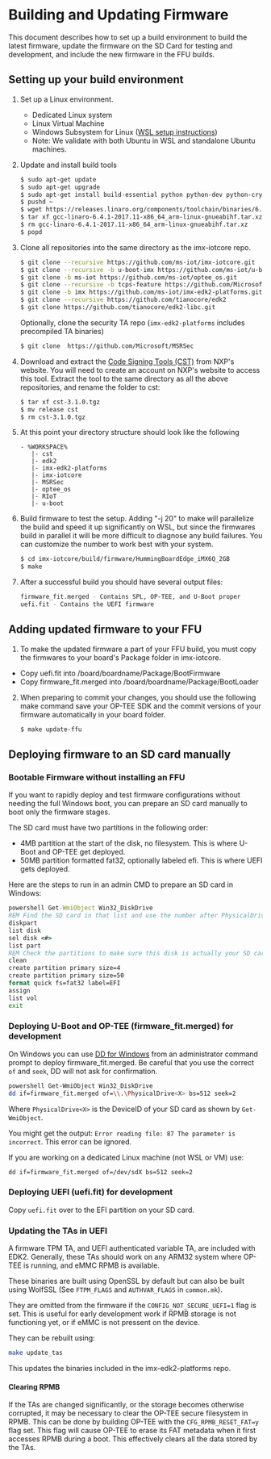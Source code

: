 Building and Updating Firmware
==============

This document describes how to set up a build environment to build the latest firmware, update the firmware on the SD Card for testing and development, and include the new firmware in the FFU builds.

## Setting up your build environment

1) Set up a Linux environment.
    * Dedicated Linux system
    * Linux Virtual Machine
    * Windows Subsystem for Linux ([WSL setup instructions](https://docs.microsoft.com/en-us/windows/wsl/install-win10))
    * Note: We validate with both Ubuntu in WSL and standalone Ubuntu machines.

1) Update and install build tools
    ```bash
    $ sudo apt-get update
    $ sudo apt-get upgrade
    $ sudo apt-get install build-essential python python-dev python-crypto python-wand device-tree-compiler bison flex swig iasl uuid-dev wget git bc libssl-dev python3-setuptools python3
    $ pushd ~
    $ wget https://releases.linaro.org/components/toolchain/binaries/6.4-2017.11/arm-linux-gnueabihf/gcc-linaro-6.4.1-2017.11-x86_64_arm-linux-gnueabihf.tar.xz
    $ tar xf gcc-linaro-6.4.1-2017.11-x86_64_arm-linux-gnueabihf.tar.xz
    $ rm gcc-linaro-6.4.1-2017.11-x86_64_arm-linux-gnueabihf.tar.xz
    $ popd
    ```

1) Clone all repositories into the same directory as the imx-iotcore repo.
    ```bash
    $ git clone --recursive https://github.com/ms-iot/imx-iotcore.git
    $ git clone --recursive -b u-boot-imx https://github.com/ms-iot/u-boot.git
    $ git clone -b ms-iot https://github.com/ms-iot/optee_os.git
    $ git clone --recursive -b tcps-feature https://github.com/Microsoft/RIoT.git
    $ git clone -b imx https://github.com/ms-iot/imx-edk2-platforms.git
    $ git clone --recursive https://github.com/tianocore/edk2
    $ git clone https://github.com/tianocore/edk2-libc.git
    ```
    Optionally, clone the security TA repo (`imx-edk2-platforms` includes precompiled TA binaries)
    ```bash
    $ git clone  https://github.com/Microsoft/MSRSec
    ```

1) Download and extract the [Code Signing Tools (CST)](https://www.nxp.com/webapp/sps/download/license.jsp?colCode=IMX_CST_TOOL) from NXP's website. You will need to create an account on NXP's website to access this tool. Extract the tool to the same directory as all the above repositories, and rename the folder to cst:
    ```bash
    $ tar xf cst-3.1.0.tgz
    $ mv release cst
    $ rm cst-3.1.0.tgz
    ```

1) At this point your directory structure should look like the following
    ```
    - %WORKSPACE%
       |- cst
       |- edk2
       |- imx-edk2-platforms
       |- imx-iotcore
       |- MSRSec
       |- optee_os
       |- RIoT
       |- u-boot
    ```

1) Build firmware to test the setup. Adding "-j 20" to make will parallelize the build and speed it up significantly on WSL, but since the firmwares build in parallel it will be more difficult to diagnose any build failures. You can customize the number to work best with your system.
    ```bash
    $ cd imx-iotcore/build/firmware/HummingBoardEdge_iMX6Q_2GB
    $ make
    ```

1) After a successful build you should have several output files:
    ```bash
    firmware_fit.merged - Contains SPL, OP-TEE, and U-Boot proper
    uefi.fit - Contains the UEFI firmware
    ```

## Adding updated firmware to your FFU
1) To make the updated firmware a part of your FFU build, you must copy the firmwares to your board's Package folder in imx-iotcore.
 * Copy uefi.fit into /board/boardname/Package/BootFirmware
 * Copy firmware_fit.merged into /board/boardname/Package/BootLoader

2) When preparing to commit your changes, you should use the following make command save your OP-TEE SDK and the commit versions of your firmware automatically in your board folder.

    ```bash
    $ make update-ffu
    ```

## Deploying firmware to an SD card manually

### Bootable Firmware without installing an FFU
If you want to rapidly deploy and test firmware configurations without needing the full Windows boot, you can prepare an SD card manually to boot only the firmware stages.

The SD card must have two partitions in the following order:
* 4MB partition at the start of the disk, no filesystem. This is where U-Boot and OP-TEE get deployed.
* 50MB partition formatted fat32, optionally labeled efi. This is where UEFI gets deployed.

Here are the steps to run in an admin CMD to prepare an SD card in Windows:
  ```bat
  powershell Get-WmiObject Win32_DiskDrive
  REM Find the SD card in that list and use the number after PhysicalDrive as your disk number.
  diskpart
  list disk
  sel disk <#>
  list part
  REM Check the partitions to make sure this disk is actually your SD card.
  clean
  create partition primary size=4
  create partition primary size=50
  format quick fs=fat32 label=EFI
  assign
  list vol
  exit
  ```

### Deploying U-Boot and OP-TEE (firmware_fit.merged) for development
  On Windows you can use [DD for Windows](http://www.chrysocome.net/dd) from an administrator command prompt to deploy firmware_fit.merged.
  Be careful that you use the correct `of` and `seek`, DD will not ask for confirmation.

  ```bash
  powershell Get-WmiObject Win32_DiskDrive
  dd if=firmware_fit.merged of=\\.\PhysicalDrive<X> bs=512 seek=2
  ```
  Where `PhysicalDrive<X>` is the DeviceID of your SD card as shown by `Get-WmiObject`.

You might get the output: `Error reading file: 87 The parameter is incorrect`. This error can be ignored.

If you are working on a dedicated Linux machine (not WSL or VM) use:
```
dd if=firmware_fit.merged of=/dev/sdX bs=512 seek=2
```

### Deploying UEFI (uefi.fit) for development
Copy `uefi.fit` over to the EFI partition on your SD card.

### Updating the TAs in UEFI
A firmware TPM TA, and UEFI authenticated variable TA, are included with EDK2. Generally, these TAs should work on any ARM32 system where OP-TEE is running, and eMMC RPMB is available.

These binaries are built using OpenSSL by default but can also be built using WolfSSL (See `FTPM_FLAGS` and `AUTHVAR_FLAGS` in `common.mk`).

They are omitted from the firmware if the `CONFIG_NOT_SECURE_UEFI=1` flag is set. This is useful for early development work if RPMB storage is not functioning yet, or if eMMC is not pressent on the device.

They can be rebuilt using:
```bash
make update_tas
```
This updates the binaries included in the imx-edk2-platforms repo.
#### Clearing RPMB
If the TAs are changed significantly, or the storage becomes otherwise corrupted, it may be necessary to clear the OP-TEE secure filesystem in RPMB. This can be done by building OP-TEE with the `CFG_RPMB_RESET_FAT=y` flag set. This flag will cause OP-TEE to erase its FAT metadata when it first accesses RPMB during a boot. This effectively clears all the data stored by the TAs.
